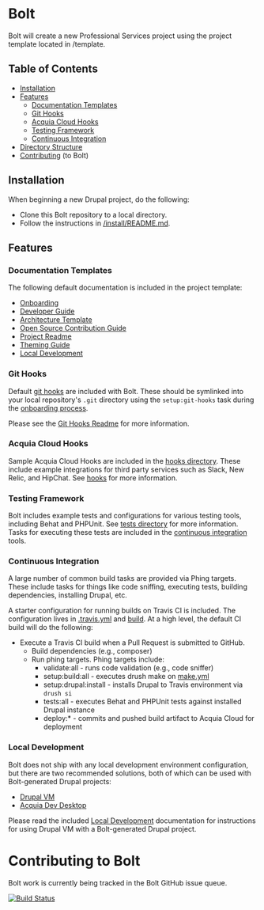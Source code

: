 # Bolt

Bolt will create a new Professional Services project using the project template
located in /template.

## Table of Contents

* [Installation](#installation)
* [Features](#features)
  * [Documentation Templates](#documentation-templates)
  * [Git Hooks](#git-hooks)
  * [Acquia Cloud Hooks](#acquia-cloud-hooks)
  * [Testing Framework](#testing-framework)
  * [Continuous Integration](#continuous-integration)
* [Directory Structure](#directory-structure)
* [Contributing](#contributing) (to Bolt)

## Installation

When beginning a new Drupal project, do the following:

* Clone this Bolt repository to a local directory.
* Follow the instructions in [/install/README.md](/install/README.md).

## Features

### Documentation Templates

The following default documentation is included in the project template:
* [Onboarding](/template/readme/onboarding.md)
* [Developer Guide](/template/readme/developer-guide.md)
* [Architecture Template](/template/readme/architecture.md)
* [Open Source Contribution Guide](/template/readme/os-contribution.md)
* [Project Readme](/template/readme.md)
* [Theming Guide](/template/readme/theming.md)
* [Local Development](/template/readme/local-development.md)

### Git Hooks

Default [git hooks](https://git-scm.com/book/en/v2/Customizing-Git-Git-Hooks)
are included with Bolt. These should be symlinked into your local repository's 
`.git` directory using the `setup:git-hooks` task during the 
[onboarding process](/template/readme/onboarding.md). 

Please see the [Git Hooks Readme](/template/scripts/git-hooks/readme.md) for 
more information.

### Acquia Cloud Hooks

Sample Acquia Cloud Hooks are included in the [hooks directory](/hooks). These
include example integrations for third party services such as Slack, New Relic,
and HipChat. See [hooks](/template/hooks/readme.md) for more information.

### Testing Framework

Bolt includes example tests and configurations for various testing tools,
including Behat and PHPUnit. See [tests directory](/template/tests) for more 
information. Tasks for executing these tests are included in the 
[continuous integration](#continuous-integration) tools.

### Continuous Integration

A large number of common build tasks are provided via Phing targets. These 
include tasks for things like code sniffing, executing tests, building 
dependencies, installing Drupal, etc.

A starter configuration for running builds on Travis CI is included. The
configuration lives in [.travis.yml](/template/.travis.yml) and [build](/template/build). 
At a high level, the default CI build will do the following:
* Execute a Travis CI build when a Pull Request is submitted to GitHub.
  * Build dependencies (e.g., composer)
  * Run phing targets. Phing targets include:
    * validate:all         - runs code validation (e.g., code sniffer)
    * setup:build:all      - executes drush make on [make.yml](/install/example.make.yml)
    * setup:drupal:install - installs Drupal to Travis environment via `drush si`
    * tests:all            - executes Behat and PHPUnit tests against installed Drupal instance
    * deploy:*             - commits and pushed build artifact to Acquia Cloud for deployment

### Local Development

Bolt does not ship with any local development environment configuration, but 
there are two recommended solutions, both of which can be used with 
Bolt-generated Drupal projects:

  - [Drupal VM](http://www.drupalvm.com/)
  - [Acquia Dev Desktop](https://www.acquia.com/products-services/dev-desktop)

Please read the included [Local Development](/readme/local-development.md) 
documentation for instructions for using Drupal VM with a Bolt-generated Drupal 
project.

# Contributing to Bolt

Bolt work is currently being tracked in the Bolt GitHub issue queue.

[![Build Status](https://magnum.travis-ci.com/acquia/bolt.svg?token=eFBAT6vQ9cqDh1Sed5Mw&branch=7.x)](https://magnum.travis-ci.com/acquia/bolt)
